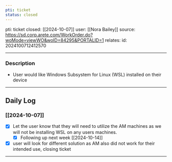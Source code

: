 ```yaml
---
pti: ticket
status: closed
---
```

pti: ticket 
closed: [[2024-10-07]]
user: [[Nora Bailey]]
source: https://sd.corp.arete.com/WorkOrder.do?woMode=viewWO&woID=84295&PORTALID=1
relates: 
id: 2024100712412570

---
### Description
- User would like Windows Subsystem for Linux (WSL) installed on their device
---
## Daily Log
### [[2024-10-07]]
- [x] Let the user know that they will need to utilize the AM machines as we will not be installing WSL on any users machines.
	- [x] Following up next week [[2024-10-14]]
- [x] user will look for different solution as AM also did not work for their intended use, closing ticket
---